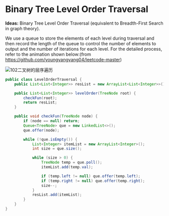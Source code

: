 # Binary Tree Level Order Traversal 
**Ideas:** Binary Tree Level Order Traversal (equivalent to Breadth-First Search in graph theory).

We use a queue to store the elements of each level during traversal and then record the length of
the queue to control the number of elements to output and the number of iterations for each level. 
For the detailed process, refer to the animation shown below:(from https://github.com/youngyangyang04/leetcode-master)

![102二叉树的层序遍历](https://code-thinking.cdn.bcebos.com/gifs/102%E4%BA%8C%E5%8F%89%E6%A0%91%E7%9A%84%E5%B1%82%E5%BA%8F%E9%81%8D%E5%8E%86.gif)

```Java
public class LevelOrderTraversal {
    public List<List<Integer>> resList = new ArrayList<List<Integer>>();

    public List<List<Integer>> levelOrder(TreeNode root) {
        checkFun(root);
        return resList;
    }

    public void checkFun(TreeNode node) {
        if (node == null) return;
        Queue<TreeNode> que = new LinkedList<>();
        que.offer(node);

        while (!que.isEmpty()) {
            List<Integer> itemList = new ArrayList<Integer>();
            int size = que.size();

            while (size > 0) {
                TreeNode temp = que.poll();
                itemList.add(temp.val);

                if (temp.left != null) que.offer(temp.left);
                if (temp.right != null) que.offer(temp.right);
                size--;
            }
            resList.add(itemList);
        }
    }
}
```
